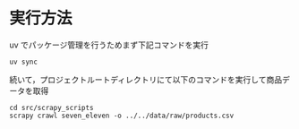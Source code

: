 # 実行方法

uv でパッケージ管理を行うためまず下記コマンドを実行

```
uv sync
```

続いて，プロジェクトルートディレクトリにて以下のコマンドを実行して商品データを取得

```
cd src/scrapy_scripts
scrapy crawl seven_eleven -o ../../data/raw/products.csv
```
